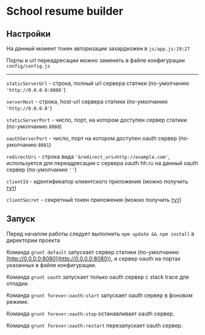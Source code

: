 # School resume builder

## Настройки
На данный момент токен авторизации захардкожен в `js/app.js:19:27`

Порты и url переадресации можно заменить в файле конфигурации 
`config/config.js`

---

`staticServerUrl` - строка, полный url сервера статики
(по-умолчанию `'http://0.0.0.0:8080'`)

`serverHost` - строка, host-url сервера статики
(по-умолчанию `'http://0.0.0.0'`)

`staticServerPort` - число, порт, на котором доступен сервер статики
(по-умолчанию `8080`)

`oauthServerPort` - число, порт на котором доступен oauth сервер
(по-умолчанию `8081`)

`redirectUri` - строка вида `'&redirect_uri=http://example.com'`, используется для переадресации с сервера oauth hh.ru на данный oauth сервер 
(по-умолчанию `''`)

`clientId` - идентификатор клиентского приложения
(можно получить [тут](https://dev.hh.ru]))

`clientSecret` - секретный токен приложения
(можно получить [тут](https://dev.hh.ru]))

## Запуск
Перед началом работы следует выполнить `npm update && npm install` в директории проекта

Команда `grunt default` запускает сервер статики (по-умолчанию [http://0.0.0.0:8080](http://0.0.0.0:8080)), и сервер oauth на портах указанных в файле конфигурации.

Команда `grunt oauth` запускает только oauth сервер с stack trace для отладки.

Команда `grunt forever:oauth:start` запускает oauth сервер в фоновом режиме.

Команда `grunt forever:oauth:stop` останавливает oauth сервер. 

Команда `grunt forever:oauth:restart` перезапускает oauth сервер.
